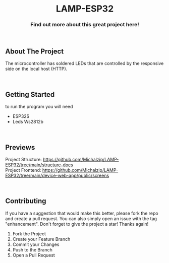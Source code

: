   <h1 align="center">LAMP-ESP32 </h1>

  <p align="center">
  <h3 align="center"> Find out more about this great project here!</h3>
    <br />

</div>

<!-- ABOUT THE PROJECT -->

## About The Project

The microcontroller has soldered LEDs that are controlled by the responsive side on the local host (HTTP).

<br/>

<!-- GETTING STARTED -->

## Getting Started

<p>to run the program you will need</p>
<ul>
<li>ESP32S</li>
<li>Leds Ws2812b</li>
</ul>

<br/>

## Previews

Project Structure: https://github.com/Michalzip/LAMP-ESP32/tree/main/structure-docs <br/>
Project Frontend: https://github.com/Michalzip/LAMP-ESP32/tree/main/device-web-app/public/screens

<br/>

<!-- CONTRIBUTING -->

## Contributing

If you have a suggestion that would make this better, please fork the repo and create a pull request. You can also simply open an issue with the tag "enhancement".
Don't forget to give the project a star! Thanks again!

1. Fork the Project
2. Create your Feature Branch
3. Commit your Changes
4. Push to the Branch
5. Open a Pull Request
